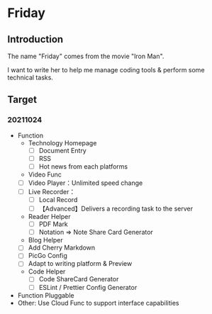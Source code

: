 # Friday

## Introduction

The name "Friday" comes from the movie "Iron Man". 

I want to write her to help me manage coding tools & perform some technical tasks.

## Target

### 20211024

- Function
    - Technology Homepage
        - [ ] Document Entry
        - [ ] RSS
        - [ ] Hot news from each platforms
    - Video Func
    - [ ] Video Player：Unlimited speed change
    - [ ] Live Recorder：
        - [ ] Local Record
        - [ ] 【Advanced】Delivers a recording task to the server
    - Reader Helper
        - [ ] PDF Mark
        - [ ] Notation => Note Share Card Generator
    - Blog Helper
    - [ ] Add Cherry Markdown
    - [ ] PicGo Config
    - [ ] Adapt to writing platform  & Preview
    - Code Helper
        - [ ] Code ShareCard Generator
        - [ ] ESLint / Prettier Config Generator
- Function Pluggable
- Other: Use Cloud Func to support interface capabilities